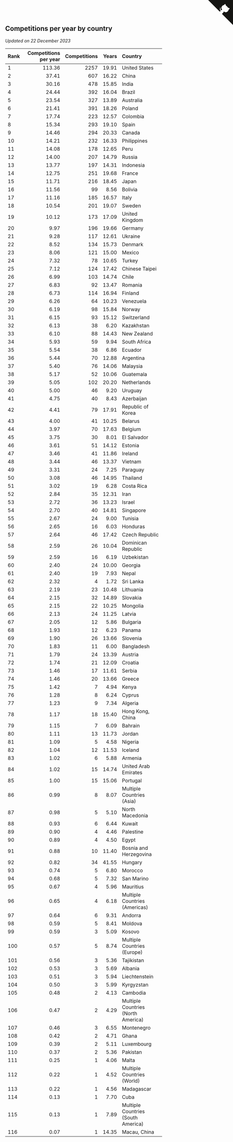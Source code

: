 ## Competitions per year by country

*Updated on 22 December 2023*

| Rank | Competitions per year | Competitions | Years | Country |
| :--- | ---: | ---: | ---: | :--- |
| 1 | 113.36 | 2257 | 19.91 | United States |
| 2 | 37.41 | 607 | 16.22 | China |
| 3 | 30.16 | 478 | 15.85 | India |
| 4 | 24.44 | 392 | 16.04 | Brazil |
| 5 | 23.54 | 327 | 13.89 | Australia |
| 6 | 21.41 | 391 | 18.26 | Poland |
| 7 | 17.74 | 223 | 12.57 | Colombia |
| 8 | 15.34 | 293 | 19.10 | Spain |
| 9 | 14.46 | 294 | 20.33 | Canada |
| 10 | 14.21 | 232 | 16.33 | Philippines |
| 11 | 14.08 | 178 | 12.65 | Peru |
| 12 | 14.00 | 207 | 14.79 | Russia |
| 13 | 13.77 | 197 | 14.31 | Indonesia |
| 14 | 12.75 | 251 | 19.68 | France |
| 15 | 11.71 | 216 | 18.45 | Japan |
| 16 | 11.56 | 99 | 8.56 | Bolivia |
| 17 | 11.16 | 185 | 16.57 | Italy |
| 18 | 10.54 | 201 | 19.07 | Sweden |
| 19 | 10.12 | 173 | 17.09 | United Kingdom |
| 20 | 9.97 | 196 | 19.66 | Germany |
| 21 | 9.28 | 117 | 12.61 | Ukraine |
| 22 | 8.52 | 134 | 15.73 | Denmark |
| 23 | 8.06 | 121 | 15.00 | Mexico |
| 24 | 7.32 | 78 | 10.65 | Turkey |
| 25 | 7.12 | 124 | 17.42 | Chinese Taipei |
| 26 | 6.99 | 103 | 14.74 | Chile |
| 27 | 6.83 | 92 | 13.47 | Romania |
| 28 | 6.73 | 114 | 16.94 | Finland |
| 29 | 6.26 | 64 | 10.23 | Venezuela |
| 30 | 6.19 | 98 | 15.84 | Norway |
| 31 | 6.15 | 93 | 15.12 | Switzerland |
| 32 | 6.13 | 38 | 6.20 | Kazakhstan |
| 33 | 6.10 | 88 | 14.43 | New Zealand |
| 34 | 5.93 | 59 | 9.94 | South Africa |
| 35 | 5.54 | 38 | 6.86 | Ecuador |
| 36 | 5.44 | 70 | 12.88 | Argentina |
| 37 | 5.40 | 76 | 14.06 | Malaysia |
| 38 | 5.17 | 52 | 10.06 | Guatemala |
| 39 | 5.05 | 102 | 20.20 | Netherlands |
| 40 | 5.00 | 46 | 9.20 | Uruguay |
| 41 | 4.75 | 40 | 8.43 | Azerbaijan |
| 42 | 4.41 | 79 | 17.91 | Republic of Korea |
| 43 | 4.00 | 41 | 10.25 | Belarus |
| 44 | 3.97 | 70 | 17.63 | Belgium |
| 45 | 3.75 | 30 | 8.01 | El Salvador |
| 46 | 3.61 | 51 | 14.12 | Estonia |
| 47 | 3.46 | 41 | 11.86 | Ireland |
| 48 | 3.44 | 46 | 13.37 | Vietnam |
| 49 | 3.31 | 24 | 7.25 | Paraguay |
| 50 | 3.08 | 46 | 14.95 | Thailand |
| 51 | 3.02 | 19 | 6.28 | Costa Rica |
| 52 | 2.84 | 35 | 12.31 | Iran |
| 53 | 2.72 | 36 | 13.23 | Israel |
| 54 | 2.70 | 40 | 14.81 | Singapore |
| 55 | 2.67 | 24 | 9.00 | Tunisia |
| 56 | 2.65 | 16 | 6.03 | Honduras |
| 57 | 2.64 | 46 | 17.42 | Czech Republic |
| 58 | 2.59 | 26 | 10.04 | Dominican Republic |
| 59 | 2.59 | 16 | 6.19 | Uzbekistan |
| 60 | 2.40 | 24 | 10.00 | Georgia |
| 61 | 2.40 | 19 | 7.93 | Nepal |
| 62 | 2.32 | 4 | 1.72 | Sri Lanka |
| 63 | 2.19 | 23 | 10.48 | Lithuania |
| 64 | 2.15 | 32 | 14.89 | Slovakia |
| 65 | 2.15 | 22 | 10.25 | Mongolia |
| 66 | 2.13 | 24 | 11.25 | Latvia |
| 67 | 2.05 | 12 | 5.86 | Bulgaria |
| 68 | 1.93 | 12 | 6.23 | Panama |
| 69 | 1.90 | 26 | 13.66 | Slovenia |
| 70 | 1.83 | 11 | 6.00 | Bangladesh |
| 71 | 1.79 | 24 | 13.39 | Austria |
| 72 | 1.74 | 21 | 12.09 | Croatia |
| 73 | 1.46 | 17 | 11.61 | Serbia |
| 74 | 1.46 | 20 | 13.66 | Greece |
| 75 | 1.42 | 7 | 4.94 | Kenya |
| 76 | 1.28 | 8 | 6.24 | Cyprus |
| 77 | 1.23 | 9 | 7.34 | Algeria |
| 78 | 1.17 | 18 | 15.40 | Hong Kong, China |
| 79 | 1.15 | 7 | 6.09 | Bahrain |
| 80 | 1.11 | 13 | 11.73 | Jordan |
| 81 | 1.09 | 5 | 4.58 | Nigeria |
| 82 | 1.04 | 12 | 11.53 | Iceland |
| 83 | 1.02 | 6 | 5.88 | Armenia |
| 84 | 1.02 | 15 | 14.74 | United Arab Emirates |
| 85 | 1.00 | 15 | 15.06 | Portugal |
| 86 | 0.99 | 8 | 8.07 | Multiple Countries (Asia) |
| 87 | 0.98 | 5 | 5.10 | North Macedonia |
| 88 | 0.93 | 6 | 6.44 | Kuwait |
| 89 | 0.90 | 4 | 4.46 | Palestine |
| 90 | 0.89 | 4 | 4.50 | Egypt |
| 91 | 0.88 | 10 | 11.40 | Bosnia and Herzegovina |
| 92 | 0.82 | 34 | 41.55 | Hungary |
| 93 | 0.74 | 5 | 6.80 | Morocco |
| 94 | 0.68 | 5 | 7.32 | San Marino |
| 95 | 0.67 | 4 | 5.96 | Mauritius |
| 96 | 0.65 | 4 | 6.18 | Multiple Countries (Americas) |
| 97 | 0.64 | 6 | 9.31 | Andorra |
| 98 | 0.59 | 5 | 8.41 | Moldova |
| 99 | 0.59 | 3 | 5.09 | Kosovo |
| 100 | 0.57 | 5 | 8.74 | Multiple Countries (Europe) |
| 101 | 0.56 | 3 | 5.36 | Tajikistan |
| 102 | 0.53 | 3 | 5.69 | Albania |
| 103 | 0.51 | 3 | 5.94 | Liechtenstein |
| 104 | 0.50 | 3 | 5.99 | Kyrgyzstan |
| 105 | 0.48 | 2 | 4.13 | Cambodia |
| 106 | 0.47 | 2 | 4.29 | Multiple Countries (North America) |
| 107 | 0.46 | 3 | 6.55 | Montenegro |
| 108 | 0.42 | 2 | 4.71 | Ghana |
| 109 | 0.39 | 2 | 5.11 | Luxembourg |
| 110 | 0.37 | 2 | 5.36 | Pakistan |
| 111 | 0.25 | 1 | 4.06 | Malta |
| 112 | 0.22 | 1 | 4.52 | Multiple Countries (World) |
| 113 | 0.22 | 1 | 4.56 | Madagascar |
| 114 | 0.13 | 1 | 7.70 | Cuba |
| 115 | 0.13 | 1 | 7.89 | Multiple Countries (South America) |
| 116 | 0.07 | 1 | 14.35 | Macau, China |


<a href="https://github.com/JustinTimeCuber/wca_statistics" class="github-corner" aria-label="View source on Github"><svg width="80" height="80" viewBox="0 0 250 250" style="fill:#151513; color:#fff; position: absolute; top: 0; border: 0; right: 0;" aria-hidden="true"><path d="M0,0 L115,115 L130,115 L142,142 L250,250 L250,0 Z"></path><path d="M128.3,109.0 C113.8,99.7 119.0,89.6 119.0,89.6 C122.0,82.7 120.5,78.6 120.5,78.6 C119.2,72.0 123.4,76.3 123.4,76.3 C127.3,80.9 125.5,87.3 125.5,87.3 C122.9,97.6 130.6,101.9 134.4,103.2" fill="currentColor" style="transform-origin: 130px 106px;" class="octo-arm"></path><path d="M115.0,115.0 C114.9,115.1 118.7,116.5 119.8,115.4 L133.7,101.6 C136.9,99.2 139.9,98.4 142.2,98.6 C133.8,88.0 127.5,74.4 143.8,58.0 C148.5,53.4 154.0,51.2 159.7,51.0 C160.3,49.4 163.2,43.6 171.4,40.1 C171.4,40.1 176.1,42.5 178.8,56.2 C183.1,58.6 187.2,61.8 190.9,65.4 C194.5,69.0 197.7,73.2 200.1,77.6 C213.8,80.2 216.3,84.9 216.3,84.9 C212.7,93.1 206.9,96.0 205.4,96.6 C205.1,102.4 203.0,107.8 198.3,112.5 C181.9,128.9 168.3,122.5 157.7,114.1 C157.9,116.9 156.7,120.9 152.7,124.9 L141.0,136.5 C139.8,137.7 141.6,141.9 141.8,141.8 Z" fill="currentColor" class="octo-body"></path></svg></a><style>.github-corner:hover .octo-arm{animation:octocat-wave 560ms ease-in-out}@keyframes octocat-wave{0%,100%{transform:rotate(0)}20%,60%{transform:rotate(-25deg)}40%,80%{transform:rotate(10deg)}}@media (max-width:500px){.github-corner:hover .octo-arm{animation:none}.github-corner .octo-arm{animation:octocat-wave 560ms ease-in-out}}</style>
